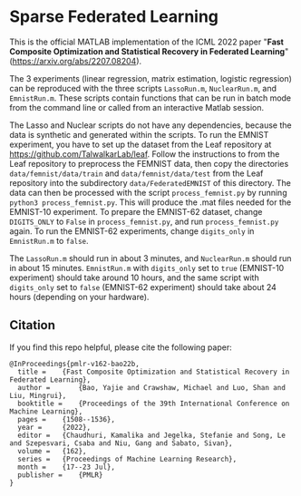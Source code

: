 # Sparse Federated Learning
This is the official MATLAB implementation of the ICML 2022 paper "**Fast Composite Optimization and Statistical Recovery in Federated Learning**" (https://arxiv.org/abs/2207.08204). 


The 3 experiments (linear regression, matrix estimation, logistic regression) can be reproduced with the three scripts `LassoRun.m`, `NuclearRun.m`, and `EmnistRun.m`. These scripts contain functions that can be run in batch mode from the command line or called from an interactive Matlab session.

The Lasso and Nuclear scripts do not have any dependencies, because the data is synthetic and generated within the scripts. To run the EMNIST experiment, you have to set up the dataset from the Leaf repository at https://github.com/TalwalkarLab/leaf.  Follow the instructions to from the Leaf repository to preprocess the FEMNIST data, then copy the directories `data/femnist/data/train` and `data/femnist/data/test` from the Leaf repository into the subdirectory `data/FederatedEMNIST` of this directory. The data can then be processed with the script `process_femnist.py` by running `python3 process_femnist.py`. This will produce the .mat files needed for the EMNIST-10 experiment. To prepare the EMNIST-62 dataset, change `DIGITS_ONLY` to `False` in `process_femnist.py`, and run `process_femnist.py` again. To run the EMNIST-62 experiments, change `digits_only` in `EmnistRun.m` to `false`.

The `LassoRun.m` should run in about 3 minutes, and `NuclearRun.m` should run in about 15 minutes. `EmnistRun.m` with `digits_only` set to `true` (EMNIST-10 experiment) should take around 10 hours, and the same script with `digits_only` set to `false` (EMNIST-62 experiment) should take about 24 hours (depending on your hardware).

Citation
---------
If you find this repo helpful, please cite the following paper:

```
@InProceedings{pmlr-v162-bao22b,
  title = 	 {Fast Composite Optimization and Statistical Recovery in Federated Learning},
  author =       {Bao, Yajie and Crawshaw, Michael and Luo, Shan and Liu, Mingrui},
  booktitle = 	 {Proceedings of the 39th International Conference on Machine Learning},
  pages = 	 {1508--1536},
  year = 	 {2022},
  editor = 	 {Chaudhuri, Kamalika and Jegelka, Stefanie and Song, Le and Szepesvari, Csaba and Niu, Gang and Sabato, Sivan},
  volume = 	 {162},
  series = 	 {Proceedings of Machine Learning Research},
  month = 	 {17--23 Jul},
  publisher =    {PMLR}
}

```
